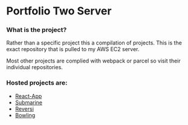 # Portfolio Two Server

### What is the project?

Rather than a specific project this a compilation of projects.
This is the exact repository that is pulled to my AWS EC2 server.

Most other projects are complied with webpack or parcel so visit their individual repositories.

### Hosted projects are:

- [React-App](https://github.com/rewitt94/portfolio-two-frontend)
- [Submarine](https://github.com/rewitt94/submarine)
- [Reversi](https://github.com/rewitt94/reversi)
- [Bowling](https://github.com/rewitt94/bowling)

